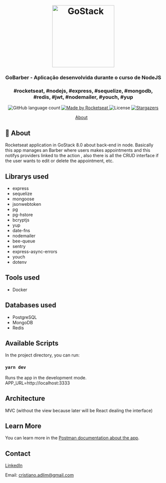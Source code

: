 <h1 align="center">
    <img alt="GoStack" src="https://rocketseat-cdn.s3-sa-east-1.amazonaws.com/bootcamp-header.png" width="200px" />
</h1>

<h3 align="center">
  GoBarber - Aplicação desenvolvida durante o curso de NodeJS
</h3>

<h3 align="center">
  #rocketseat, #nodejs, #express, #sequelize, #mongodb, #redis, #jwt, #nodemailer, #youch, #yup
</h3>

<p align="center">
  <img alt="GitHub language count" src="https://img.shields.io/github/languages/count/rocketseat/bootcamp-gostack-desafio-01?color=%2304D361">

  <a href="https://rocketseat.com.br">
    <img alt="Made by Rocketseat" src="https://img.shields.io/badge/made%20by-Rocketseat-%2304D361">
  </a>

  <img alt="License" src="https://img.shields.io/badge/license-MIT-%2304D361">

  <a href="https://github.com/Rocketseat/bootcamp-gostack-desafio-01/stargazers">
    <img alt="Stargazers" src="https://img.shields.io/github/stars/rocketseat/bootcamp-gostack-desafio-01?style=social">
  </a>
</p>

<p align="center">
  <a href="#rocket-about">About</a>&nbsp;&nbsp;&nbsp;
</p>

## :rocket: About 

Rocketseat application in GoStack 8.0 about back-end in node.
Basically this app manages an Barber where users makes appointments and this notifys providers linked to the action , also there is all the CRUD interface if the user wants to edit or delete the appointment, etc.

## Librarys used
*   express
*   sequelize
*   mongoose
*   jsonwebtoken
*   pg
*   pg-hstore
*   bcryptjs
*   yup
*   date-fns
*   nodemailer
*   bee-queue
*   sentry
*   express-async-errors
*   youch
*   dotenv

## Tools used
*   Docker

## Databases used
*   PostgreSQL
*   MongoDB
*   Redis

## Available Scripts

In the project directory, you can run:

### `yarn dev`

Runs the app in the development mode.<br>
APP_URL=http://localhost:3333

## Architecture

MVC (without the view because later will be React dealing the interface)

## Learn More

You can learn more in the [Postman documentation about the app](https://documenter.getpostman.com/view/9454146/SWE3czb9?version=latest).

## Contact

[LinkedIn](https://www.linkedin.com/in/cristiano-soares-b46928192/)

Email: cristiano.adlim@gmail.com
